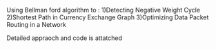 Using Bellman ford algorithm to :
1)Detecting Negative Weight Cycle
2)Shortest Path in Currency Exchange Graph
3)Optimizing Data Packet Routing in a Network

Detailed appraoch and code is attatched
